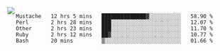

<a href="https://github.com/anuraghazra/github-readme-stats">
  <img align="left" src="https://github-readme-stats.vercel.app/api?username=kfly8&count_private=true&show_icons=true&theme=calm" />
</a>


<!--START_SECTION:waka-->
```text
Mustache   12 hrs 5 mins   ██████████████▓░░░░░░░░░░   58.90 % 
Perl       2 hrs 28 mins   ███░░░░░░░░░░░░░░░░░░░░░░   12.07 % 
Other      2 hrs 23 mins   ███░░░░░░░░░░░░░░░░░░░░░░   11.70 % 
Ruby       2 hrs 12 mins   ██▓░░░░░░░░░░░░░░░░░░░░░░   10.77 % 
Bash       20 mins         ▒░░░░░░░░░░░░░░░░░░░░░░░░   01.66 % 
```
<!--END_SECTION:waka-->
